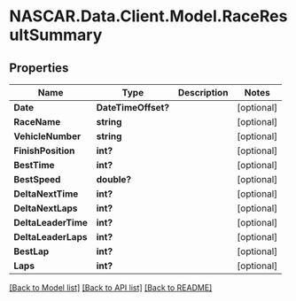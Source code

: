# NASCAR.Data.Client.Model.RaceResultSummary
## Properties

Name | Type | Description | Notes
------------ | ------------- | ------------- | -------------
**Date** | **DateTimeOffset?** |  | [optional] 
**RaceName** | **string** |  | [optional] 
**VehicleNumber** | **string** |  | [optional] 
**FinishPosition** | **int?** |  | [optional] 
**BestTime** | **int?** |  | [optional] 
**BestSpeed** | **double?** |  | [optional] 
**DeltaNextTime** | **int?** |  | [optional] 
**DeltaNextLaps** | **int?** |  | [optional] 
**DeltaLeaderTime** | **int?** |  | [optional] 
**DeltaLeaderLaps** | **int?** |  | [optional] 
**BestLap** | **int?** |  | [optional] 
**Laps** | **int?** |  | [optional] 

[[Back to Model list]](../README.md#documentation-for-models) [[Back to API list]](../README.md#documentation-for-api-endpoints) [[Back to README]](../README.md)

